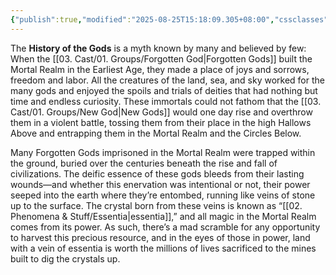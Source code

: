 ```yaml
---
{"publish":true,"modified":"2025-08-25T15:18:09.305+08:00","cssclasses":""}
---
```


The **History of the Gods** is a myth known by many and believed by few: When the [[03. Cast/01. Groups/Forgotten God\|Forgotten Gods]] built the Mortal Realm in the Earliest Age, they made a place of joys and sorrows, freedom and labor. All the creatures of the land, sea, and sky worked for the many gods and enjoyed the spoils and trials of deities that had nothing but time and endless curiosity. These immortals could not fathom that the [[03. Cast/01. Groups/New God\|New Gods]] would one day rise and overthrow them in a violent battle, tossing them from their place in the high Hallows Above and entrapping them in the Mortal Realm and the Circles Below.

Many Forgotten Gods imprisoned in the Mortal Realm were trapped within the ground, buried over the centuries beneath the rise and fall of civilizations. The deific essence of these gods bleeds from their lasting wounds—and whether this enervation was intentional or not, their power seeped into the earth where they’re entombed, running like veins of stone up to the surface. The crystal born from these veins is known as “[[02. Phenomena & Stuff/Essentia\|essentia]],” and all magic in the Mortal Realm comes from its power. As such, there’s a mad scramble for any opportunity to harvest this precious resource, and in the eyes of those in power, land with a vein of essentia is worth the millions of lives sacrificed to the mines built to dig the crystals up.